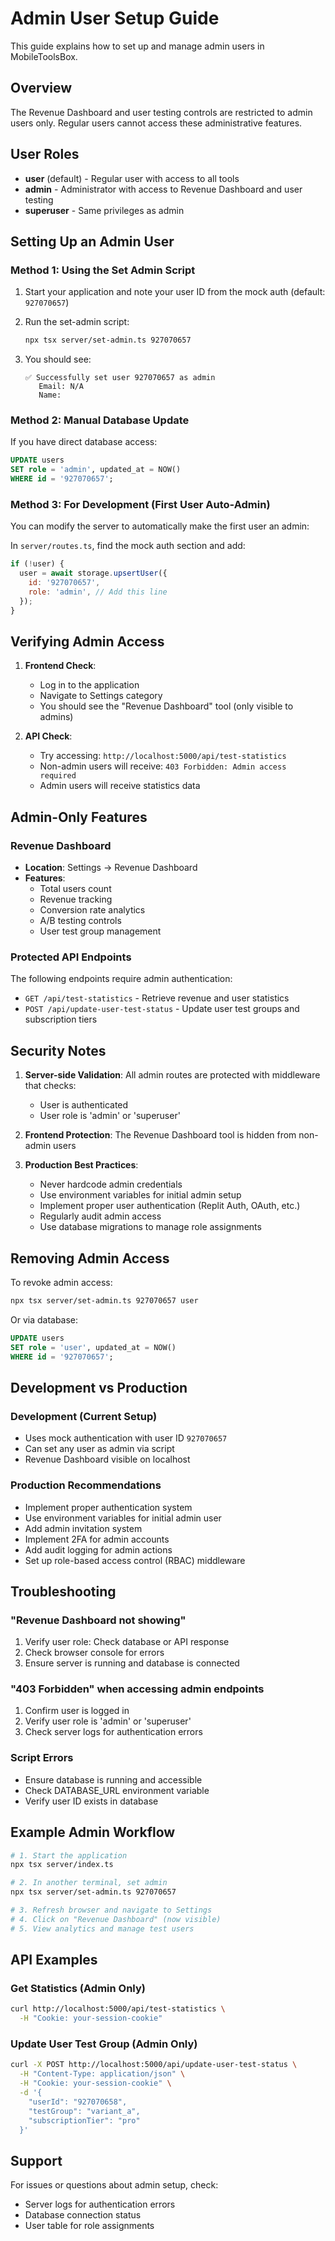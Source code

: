 # Admin User Setup Guide

This guide explains how to set up and manage admin users in MobileToolsBox.

## Overview

The Revenue Dashboard and user testing controls are restricted to admin users only. Regular users cannot access these administrative features.

## User Roles

- **user** (default) - Regular user with access to all tools
- **admin** - Administrator with access to Revenue Dashboard and user testing
- **superuser** - Same privileges as admin

## Setting Up an Admin User

### Method 1: Using the Set Admin Script

1. Start your application and note your user ID from the mock auth (default: `927070657`)

2. Run the set-admin script:
   ```bash
   npx tsx server/set-admin.ts 927070657
   ```

3. You should see:
   ```
   ✅ Successfully set user 927070657 as admin
      Email: N/A
      Name:  
   ```

### Method 2: Manual Database Update

If you have direct database access:

```sql
UPDATE users 
SET role = 'admin', updated_at = NOW() 
WHERE id = '927070657';
```

### Method 3: For Development (First User Auto-Admin)

You can modify the server to automatically make the first user an admin:

In `server/routes.ts`, find the mock auth section and add:
```javascript
if (!user) {
  user = await storage.upsertUser({
    id: '927070657',
    role: 'admin', // Add this line
  });
}
```

## Verifying Admin Access

1. **Frontend Check**:
   - Log in to the application
   - Navigate to Settings category
   - You should see the "Revenue Dashboard" tool (only visible to admins)

2. **API Check**:
   - Try accessing: `http://localhost:5000/api/test-statistics`
   - Non-admin users will receive: `403 Forbidden: Admin access required`
   - Admin users will receive statistics data

## Admin-Only Features

### Revenue Dashboard
- **Location**: Settings → Revenue Dashboard
- **Features**:
  - Total users count
  - Revenue tracking
  - Conversion rate analytics
  - A/B testing controls
  - User test group management

### Protected API Endpoints

The following endpoints require admin authentication:

- `GET /api/test-statistics` - Retrieve revenue and user statistics
- `POST /api/update-user-test-status` - Update user test groups and subscription tiers

## Security Notes

1. **Server-side Validation**: All admin routes are protected with middleware that checks:
   - User is authenticated
   - User role is 'admin' or 'superuser'

2. **Frontend Protection**: The Revenue Dashboard tool is hidden from non-admin users

3. **Production Best Practices**:
   - Never hardcode admin credentials
   - Use environment variables for initial admin setup
   - Implement proper user authentication (Replit Auth, OAuth, etc.)
   - Regularly audit admin access
   - Use database migrations to manage role assignments

## Removing Admin Access

To revoke admin access:

```bash
npx tsx server/set-admin.ts 927070657 user
```

Or via database:
```sql
UPDATE users 
SET role = 'user', updated_at = NOW() 
WHERE id = '927070657';
```

## Development vs Production

### Development (Current Setup)
- Uses mock authentication with user ID `927070657`
- Can set any user as admin via script
- Revenue Dashboard visible on localhost

### Production Recommendations
- Implement proper authentication system
- Use environment variables for initial admin user
- Add admin invitation system
- Implement 2FA for admin accounts
- Add audit logging for admin actions
- Set up role-based access control (RBAC) middleware

## Troubleshooting

### "Revenue Dashboard not showing"
1. Verify user role: Check database or API response
2. Check browser console for errors
3. Ensure server is running and database is connected

### "403 Forbidden" when accessing admin endpoints
1. Confirm user is logged in
2. Verify user role is 'admin' or 'superuser'
3. Check server logs for authentication errors

### Script Errors
- Ensure database is running and accessible
- Check DATABASE_URL environment variable
- Verify user ID exists in database

## Example Admin Workflow

```bash
# 1. Start the application
npx tsx server/index.ts

# 2. In another terminal, set admin
npx tsx server/set-admin.ts 927070657

# 3. Refresh browser and navigate to Settings
# 4. Click on "Revenue Dashboard" (now visible)
# 5. View analytics and manage test users
```

## API Examples

### Get Statistics (Admin Only)
```bash
curl http://localhost:5000/api/test-statistics \
  -H "Cookie: your-session-cookie"
```

### Update User Test Group (Admin Only)
```bash
curl -X POST http://localhost:5000/api/update-user-test-status \
  -H "Content-Type: application/json" \
  -H "Cookie: your-session-cookie" \
  -d '{
    "userId": "927070658",
    "testGroup": "variant_a",
    "subscriptionTier": "pro"
  }'
```

## Support

For issues or questions about admin setup, check:
- Server logs for authentication errors
- Database connection status
- User table for role assignments

